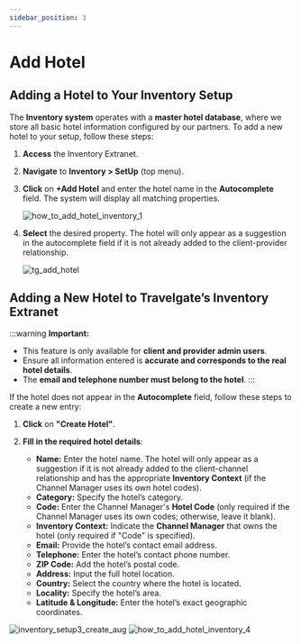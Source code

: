 ```yaml
---
sidebar_position: 3
---
```


# Add Hotel

## Adding a Hotel to Your Inventory Setup

The **Inventory system** operates with a **master hotel database**, where we store all basic hotel information configured by our partners. To add a new hotel to your setup, follow these steps:

1. **Access** the Inventory Extranet.
2. **Navigate** to **Inventory > SetUp** (top menu).
3. **Click** on **+Add Hotel** and enter the hotel name in the **Autocomplete** field. The system will display all matching properties.

   ![how_to_add_hotel_inventory_1](https://storage.travelgate.com/kbase/how_to_add_hotel_inventory_1.jpg)

4. **Select** the desired property. The hotel will only appear as a suggestion in the autocomplete field if it is not already added to the client-provider relationship.

   ![tg_add_hotel](https://storage.travelgate.com/kbase/tg_add_hotel.jpg)

## Adding a New Hotel to Travelgate’s Inventory Extranet

:::warning **Important:**
- This feature is only available for **client and provider admin users**.
- Ensure all information entered is **accurate and corresponds to the real hotel details**.
- The **email and telephone number must belong to the hotel**.
:::

If the hotel does not appear in the **Autocomplete** field, follow these steps to create a new entry:

1. **Click** on **"Create Hotel"**.
2. **Fill in the required hotel details**:

   - **Name:** Enter the hotel name. The hotel will only appear as a suggestion if it is not already added to the client-channel relationship and has the appropriate **Inventory Context** (if the Channel Manager uses its own hotel codes).
   - **Category:** Specify the hotel’s category.
   - **Code:** Enter the Channel Manager's **Hotel Code** (only required if the Channel Manager uses its own codes; otherwise, leave it blank).
   - **Inventory Context:** Indicate the **Channel Manager** that owns the hotel (only required if "Code" is specified).
   - **Email:** Provide the hotel’s contact email address.
   - **Telephone:** Enter the hotel’s contact phone number.
   - **ZIP Code:** Add the hotel’s postal code.
   - **Address:** Input the full hotel location.
   - **Country:** Select the country where the hotel is located.
   - **Locality:** Specify the hotel’s area.
   - **Latitude & Longitude:** Enter the hotel’s exact geographic coordinates.  


![inventory_setup3_create_aug](https://storage.travelgate.com/kbase/inventory_setup3_create_aug.jpg)
![how_to_add_hotel_inventory_4](https://storage.travelgate.com/kbase/how_to_add_hotel_inventory_4.jpg)
